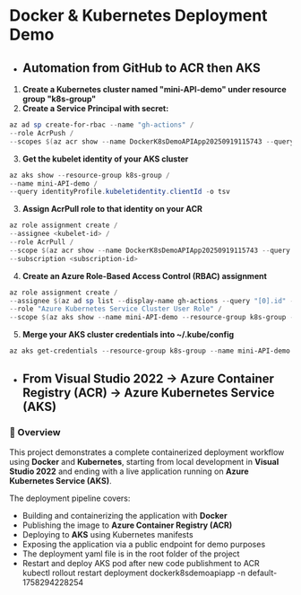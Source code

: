 # Docker & Kubernetes Deployment Demo  
- ## Automation from GitHub to ACR then AKS  
1. **Create a Kubernetes cluster named "mini-API-demo" under resource group "k8s-group"**
2. **Create a Service Principal with secret:**  
```Powershell
az ad sp create-for-rbac --name "gh-actions" /
--role AcrPush /
--scopes $(az acr show --name DockerK8sDemoAPIApp20250919115743 --query id -o tsv)
```

3. **Get the kubelet identity of your AKS cluster**  
```Powershell
az aks show --resource-group k8s-group /
--name mini-API-demo /
--query identityProfile.kubeletidentity.clientId -o tsv
```

3. **Assign AcrPull role to that identity on your ACR**  
```Powershell
az role assignment create /
--assignee <kubelet-id> /
--role AcrPull /
--scope $(az acr show --name DockerK8sDemoAPIApp20250919115743 --query id -o tsv) /
--subscription <subscription-id>
```

4. **Create an Azure Role-Based Access Control (RBAC) assignment**  
```Powershell
az role assignment create /
--assignee $(az ad sp list --display-name gh-actions --query "[0].id" -o tsv) /
--role "Azure Kubernetes Service Cluster User Role" /
--scope $(az aks show --name mini-API-demo --resource-group k8s-group --query id -o tsv)
```

5. **Merge your AKS cluster credentials into ~/.kube/config**  
```Powershell
az aks get-credentials --resource-group k8s-group --name mini-API-demo --overwrite-existing
```

- ## From Visual Studio 2022 → Azure Container Registry (ACR) → Azure Kubernetes Service (AKS)

### 📌 Overview
This project demonstrates a complete containerized deployment workflow using **Docker** and **Kubernetes**, starting from local development in **Visual Studio 2022** and ending with a live application running on **Azure Kubernetes Service (AKS)**.

The deployment pipeline covers:
- Building and containerizing the application with **Docker**
- Publishing the image to **Azure Container Registry (ACR)**
- Deploying to **AKS** using Kubernetes manifests
- Exposing the application via a public endpoint for demo purposes
- The deployment yaml file is in the root folder of the project
- Restart and deploy AKS pod after new code publishment to ACR  
  kubectl rollout restart deployment dockerk8sdemoapiapp -n default-1758294228254
